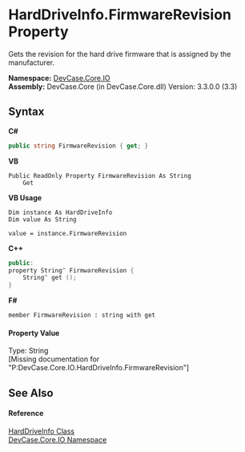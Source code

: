 # HardDriveInfo.FirmwareRevision Property 
 

Gets the revision for the hard drive firmware that is assigned by the manufacturer.

**Namespace:**&nbsp;<a href="N_DevCase_Core_IO">DevCase.Core.IO</a><br />**Assembly:**&nbsp;DevCase.Core (in DevCase.Core.dll) Version: 3.3.0.0 (3.3)

## Syntax

**C#**<br />
``` C#
public string FirmwareRevision { get; }
```

**VB**<br />
``` VB
Public ReadOnly Property FirmwareRevision As String
	Get
```

**VB Usage**<br />
``` VB Usage
Dim instance As HardDriveInfo
Dim value As String

value = instance.FirmwareRevision

```

**C++**<br />
``` C++
public:
property String^ FirmwareRevision {
	String^ get ();
}
```

**F#**<br />
``` F#
member FirmwareRevision : string with get

```


#### Property Value
Type: String<br />\[Missing <value> documentation for "P:DevCase.Core.IO.HardDriveInfo.FirmwareRevision"\]

## See Also


#### Reference
<a href="T_DevCase_Core_IO_HardDriveInfo">HardDriveInfo Class</a><br /><a href="N_DevCase_Core_IO">DevCase.Core.IO Namespace</a><br />